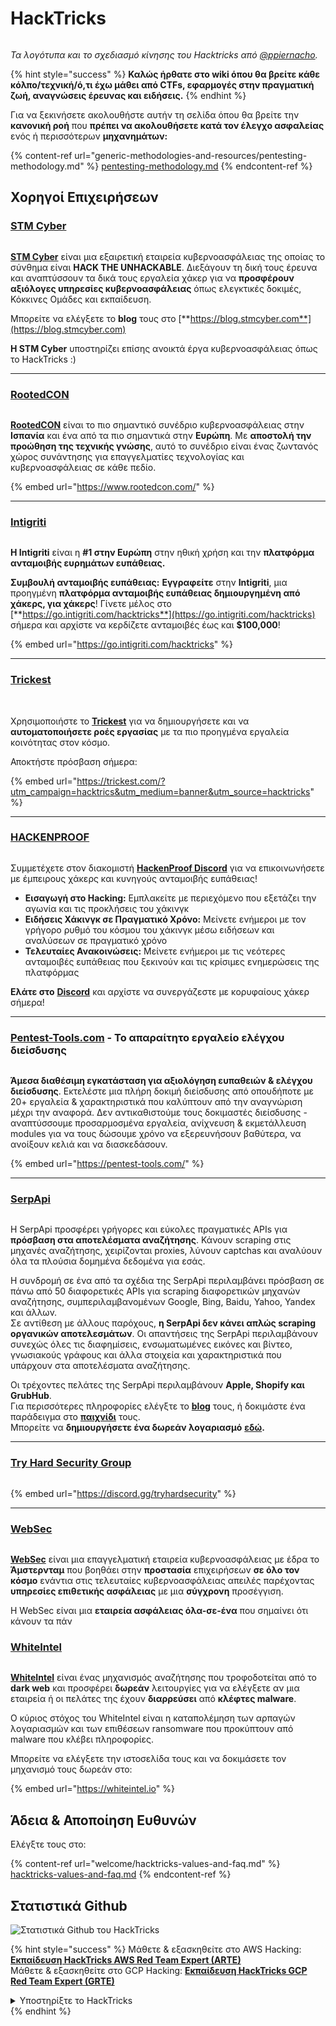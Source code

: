 # HackTricks

<figure><img src=".gitbook/assets/hacktricks.gif" alt=""><figcaption></figcaption></figure>

_Τα λογότυπα και το σχεδιασμό κίνησης του Hacktricks από_ [_@ppiernacho_](https://www.instagram.com/ppieranacho/)_._

{% hint style="success" %}
**Καλώς ήρθατε στο wiki όπου θα βρείτε κάθε κόλπο/τεχνική/ό,τι έχω μάθει από CTFs, εφαρμογές στην πραγματική ζωή, αναγνώσεις έρευνας και ειδήσεις.**
{% endhint %}

Για να ξεκινήσετε ακολουθήστε αυτήν τη σελίδα όπου θα βρείτε την **κανονική ροή** που **πρέπει να ακολουθήσετε κατά τον έλεγχο ασφαλείας** ενός ή περισσότερων **μηχανημάτων:**

{% content-ref url="generic-methodologies-and-resources/pentesting-methodology.md" %}
[pentesting-methodology.md](generic-methodologies-and-resources/pentesting-methodology.md)
{% endcontent-ref %}

## Χορηγοί Επιχειρήσεων

### [STM Cyber](https://www.stmcyber.com)

<figure><img src=".gitbook/assets/stm (1).png" alt=""><figcaption></figcaption></figure>

[**STM Cyber**](https://www.stmcyber.com) είναι μια εξαιρετική εταιρεία κυβερνοασφάλειας της οποίας το σύνθημα είναι **HACK THE UNHACKABLE**. Διεξάγουν τη δική τους έρευνα και αναπτύσσουν τα δικά τους εργαλεία χάκερ για να **προσφέρουν αξιόλογες υπηρεσίες κυβερνοασφάλειας** όπως ελεγκτικές δοκιμές, Κόκκινες Ομάδες και εκπαίδευση.

Μπορείτε να ελέγξετε το **blog** τους στο [**https://blog.stmcyber.com**](https://blog.stmcyber.com)

**Η STM Cyber** υποστηρίζει επίσης ανοικτά έργα κυβερνοασφάλειας όπως το HackTricks :)

***

### [RootedCON](https://www.rootedcon.com/)

<figure><img src=".gitbook/assets/image (45).png" alt=""><figcaption></figcaption></figure>

[**RootedCON**](https://www.rootedcon.com) είναι το πιο σημαντικό συνέδριο κυβερνοασφάλειας στην **Ισπανία** και ένα από τα πιο σημαντικά στην **Ευρώπη**. Με **αποστολή την προώθηση της τεχνικής γνώσης**, αυτό το συνέδριο είναι ένας ζωντανός χώρος συνάντησης για επαγγελματίες τεχνολογίας και κυβερνοασφάλειας σε κάθε πεδίο.

{% embed url="https://www.rootedcon.com/" %}

***

### [Intigriti](https://www.intigriti.com)

<figure><img src=".gitbook/assets/image (47).png" alt=""><figcaption></figcaption></figure>

**Η Intigriti** είναι η **#1 στην Ευρώπη** στην ηθική χρήση και την **πλατφόρμα ανταμοιβής ευρημάτων ευπάθειας.**

**Συμβουλή ανταμοιβής ευπάθειας:** **Εγγραφείτε** στην **Intigriti**, μια προηγμένη **πλατφόρμα ανταμοιβής ευπάθειας δημιουργημένη από χάκερς, για χάκερς**! Γίνετε μέλος στο [**https://go.intigriti.com/hacktricks**](https://go.intigriti.com/hacktricks) σήμερα και αρχίστε να κερδίζετε ανταμοιβές έως και **$100,000**!

{% embed url="https://go.intigriti.com/hacktricks" %}

***

### [Trickest](https://trickest.com/?utm\_campaign=hacktrics\&utm\_medium=banner\&utm\_source=hacktricks)

<figure><img src=".gitbook/assets/image (48).png" alt=""><figcaption></figcaption></figure>

\
Χρησιμοποιήστε το [**Trickest**](https://trickest.com/?utm\_campaign=hacktrics\&utm\_medium=banner\&utm\_source=hacktricks) για να δημιουργήσετε και να **αυτοματοποιήσετε ροές εργασίας** με τα πιο προηγμένα εργαλεία κοινότητας στον κόσμο.

Αποκτήστε πρόσβαση σήμερα:

{% embed url="https://trickest.com/?utm_campaign=hacktrics&utm_medium=banner&utm_source=hacktricks" %}

***

### [HACKENPROOF](https://bit.ly/3xrrDrL)

<figure><img src=".gitbook/assets/image (50).png" alt=""><figcaption></figcaption></figure>

Συμμετέχετε στον διακομιστή [**HackenProof Discord**](https://discord.com/invite/N3FrSbmwdy) για να επικοινωνήσετε με έμπειρους χάκερς και κυνηγούς ανταμοιβής ευπάθειας!

* **Εισαγωγή στο Hacking:** Εμπλακείτε με περιεχόμενο που εξετάζει την αγωνία και τις προκλήσεις του χάκινγκ
* **Ειδήσεις Χάκινγκ σε Πραγματικό Χρόνο:** Μείνετε ενήμεροι με τον γρήγορο ρυθμό του κόσμου του χάκινγκ μέσω ειδήσεων και αναλύσεων σε πραγματικό χρόνο
* **Τελευταίες Ανακοινώσεις:** Μείνετε ενήμεροι με τις νεότερες ανταμοιβές ευπάθειας που ξεκινούν και τις κρίσιμες ενημερώσεις της πλατφόρμας

**Ελάτε στο** [**Discord**](https://discord.com/invite/N3FrSbmwdy) και αρχίστε να συνεργάζεστε με κορυφαίους χάκερ σήμερα!

***

### [Pentest-Tools.com](https://pentest-tools.com/) - Το απαραίτητο εργαλείο ελέγχου διείσδυσης

<figure><img src=".gitbook/assets/image (15) (1).png" alt=""><figcaption></figcaption></figure>

**Άμεσα διαθέσιμη εγκατάσταση για αξιολόγηση ευπαθειών & ελέγχου διείσδυσης**. Εκτελέστε μια πλήρη δοκιμή διείσδυσης από οπουδήποτε με 20+ εργαλεία & χαρακτηριστικά που καλύπτουν από την αναγνώριση μέχρι την αναφορά. Δεν αντικαθιστούμε τους δοκιμαστές διείσδυσης - αναπτύσσουμε προσαρμοσμένα εργαλεία, ανίχνευση & εκμετάλλευση modules για να τους δώσουμε χρόνο να εξερευνήσουν βαθύτερα, να ανοίξουν κελιά και να διασκεδάσουν.

{% embed url="https://pentest-tools.com/" %}

***

### [SerpApi](https://serpapi.com/)

<figure><img src=".gitbook/assets/image (5) (1).png" alt=""><figcaption></figcaption></figure>

Η SerpApi προσφέρει γρήγορες και εύκολες πραγματικές APIs για **πρόσβαση στα αποτελέσματα αναζήτησης**. Κάνουν scraping στις μηχανές αναζήτησης, χειρίζονται proxies, λύνουν captchas και αναλύουν όλα τα πλούσια δομημένα δεδομένα για εσάς.

Η συνδρομή σε ένα από τα σχέδια της SerpApi περιλαμβάνει πρόσβαση σε πάνω από 50 διαφορετικές APIs για scraping διαφορετικών μηχανών αναζήτησης, συμπεριλαμβανομένων Google, Bing, Baidu, Yahoo, Yandex και άλλων.\
Σε αντίθεση με άλλους παρόχους, **η SerpApi δεν κάνει απλώς scraping οργανικών αποτελεσμάτων**. Οι απαντήσεις της SerpApi περιλαμβάνουν συνεχώς όλες τις διαφημίσεις, ενσωματωμένες εικόνες και βίντεο, γνωσιακούς γράφους και άλλα στοιχεία και χαρακτηριστικά που υπάρχουν στα αποτελέσματα αναζήτησης.

Οι τρέχοντες πελάτες της SerpApi περιλαμβάνουν **Apple, Shopify και GrubHub**.\
Για περισσότερες πληροφορίες ελέγξτε το [**blog**](https://serpapi.com/blog/) τους, ή δοκιμάστε ένα παράδειγμα στο [**παιχνίδι**](https://serpapi.com/playground) τους.\
Μπορείτε να **δημιουργήσετε ένα δωρεάν λογαριασμό** [**εδώ**](https://serpapi.com/users/sign\_up)**.**

***

### [Try Hard Security Group](https://discord.gg/tryhardsecurity)

<figure><img src=".gitbook/assets/telegram-cloud-document-1-5159108904864449420.jpg" alt=""><figcaption></figcaption></figure>

{% embed url="https://discord.gg/tryhardsecurity" %}

***

### [WebSec](https://websec.nl/)

<figure><img src=".gitbook/assets/websec (1).svg" alt=""><figcaption></figcaption></figure>

[**WebSec**](https://websec.nl) είναι μια επαγγελματική εταιρεία κυβερνοασφάλειας με έδρα το **Άμστερνταμ** που βοηθάει στην **προστασία** επιχειρήσεων **σε όλο τον κόσμο** ενάντια στις τελευταίες κυβερνοασφάλειας απειλές παρέχοντας **υπηρεσίες επιθετικής ασφάλειας** με μια **σύγχρονη** προσέγγιση.

Η WebSec είναι μια **εταιρεία ασφάλειας όλα-σε-ένα** που σημαίνει ότι κάνουν τα πάν
### [WhiteIntel](https://whiteintel.io)

<figure><img src=".gitbook/assets/image (1227).png" alt=""><figcaption></figcaption></figure>

[**WhiteIntel**](https://whiteintel.io) είναι ένας μηχανισμός αναζήτησης που τροφοδοτείται από το **dark web** και προσφέρει **δωρεάν** λειτουργίες για να ελέγξετε αν μια εταιρεία ή οι πελάτες της έχουν **διαρρεύσει** από **κλέφτες malware**.

Ο κύριος στόχος του WhiteIntel είναι η καταπολέμηση των αρπαγών λογαριασμών και των επιθέσεων ransomware που προκύπτουν από malware που κλέβει πληροφορίες.

Μπορείτε να ελέγξετε την ιστοσελίδα τους και να δοκιμάσετε τον μηχανισμό τους δωρεάν στο:

{% embed url="https://whiteintel.io" %}

## Άδεια & Αποποίηση Ευθυνών

Ελέγξτε τους στο:

{% content-ref url="welcome/hacktricks-values-and-faq.md" %}
[hacktricks-values-and-faq.md](welcome/hacktricks-values-and-faq.md)
{% endcontent-ref %}

## Στατιστικά Github

![Στατιστικά Github του HackTricks](https://repobeats.axiom.co/api/embed/68f8746802bcf1c8462e889e6e9302d4384f164b.svg "Εικόνα αναλυτικών στοιχείων του Repobeats")


{% hint style="success" %}
Μάθετε & εξασκηθείτε στο AWS Hacking:<img src="/.gitbook/assets/arte.png" alt="" data-size="line">[**Εκπαίδευση HackTricks AWS Red Team Expert (ARTE)**](https://training.hacktricks.xyz/courses/arte)<img src="/.gitbook/assets/arte.png" alt="" data-size="line">\
Μάθετε & εξασκηθείτε στο GCP Hacking: <img src="/.gitbook/assets/grte.png" alt="" data-size="line">[**Εκπαίδευση HackTricks GCP Red Team Expert (GRTE)**<img src="/.gitbook/assets/grte.png" alt="" data-size="line">](https://training.hacktricks.xyz/courses/grte)

<details>

<summary>Υποστηρίξτε το HackTricks</summary>

* Ελέγξτε τα [**σχέδια συνδρομής**](https://github.com/sponsors/carlospolop)!
* **Εγγραφείτε** 💬 στην [**ομάδα Discord**](https://discord.gg/hRep4RUj7f) ή στην [**ομάδα telegram**](https://t.me/peass) ή **ακολουθήστε** μας στο **Twitter** 🐦 [**@hacktricks\_live**](https://twitter.com/hacktricks\_live)**.**
* **Μοιραστείτε κόλπα χάκερ υποβάλλοντας PRs στα** [**HackTricks**](https://github.com/carlospolop/hacktricks) και [**HackTricks Cloud**](https://github.com/carlospolop/hacktricks-cloud) αποθετήρια στο GitHub.

</details>
{% endhint %}
